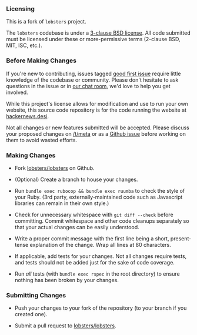 ### Licensing

This is a fork of `lobsters` project.

The `lobsters` codebase is under a [3-clause BSD
license](https://github.com/ashwin47/desihackernews/blob/master/LICENSE).  All code
submitted must be licensed under these or more-permissive terms (2-clause BSD,
MIT, ISC, etc.).

### Before Making Changes

If you're new to contributing, issues tagged [good first issue](https://github.com/ashwin47/desihackernews/issues?q=is%3Aissue+is%3Aopen+label%3A%22good+first+issue%22)
require little knowledge of the codebase or community. Please don't hesitate to
ask questions in the issue or in [our chat room](https://lobste.rs/chat), we'd love
to help you get involved.

While this project's license allows for modification and use to run your own
website, this source code repository is for the code running the website at
[hackernews.desi](https://hackernews.desi/).

Not all changes or new features submitted will be accepted.  Please discuss
your proposed changes on [/t/meta](https://hackernews.desi/t/meta) or as a
[Github issue](https://github.com/ashwin47/desihackernews/issues) before working on them
to avoid wasted efforts.

### Making Changes

* Fork [lobsters/lobsters](https://github.com/ashwin47/desihackernews) on Github.

* (Optional) Create a branch to house your changes.

* Run `bundle exec rubocop && bundle exec ruumba` to check the style of your Ruby.
  (3rd party, externally-maintained code such as Javascript libraries can remain in their own style.)

* Check for unnecessary whitespace with `git diff --check` before committing.
Commit whitespace and other code cleanups separately so that your actual
changes can be easily understood.

* Write a proper commit message with the first line being a short,
present-tense explanation of the change.  Wrap all lines at 80 characters.

* If applicable, add tests for your changes.  Not all changes require tests,
and tests should not be added just for the sake of code coverage.

* Run _all_ tests (with `bundle exec rspec` in the root directory) to ensure
nothing has been broken by your changes.

### Submitting Changes

* Push your changes to your fork of the repository (to your branch if you
created one).

* Submit a pull request to [lobsters/lobsters](https://github.com/ashwin47/desihackernews).
